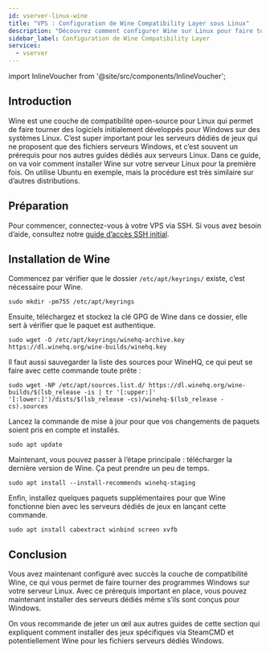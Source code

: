 ```yaml
---
id: vserver-linux-wine
title: "VPS : Configuration de Wine Compatibility Layer sous Linux"
description: "Découvrez comment configurer Wine sur Linux pour faire tourner des logiciels Windows et des serveurs de jeux sans accroc sur votre système → En savoir plus maintenant"
sidebar_label: Configuration de Wine Compatibility Layer
services:
  - vserver
---
```


import InlineVoucher from '@site/src/components/InlineVoucher';

## Introduction

Wine est une couche de compatibilité open-source pour Linux qui permet de faire tourner des logiciels initialement développés pour Windows sur des systèmes Linux. C’est super important pour les serveurs dédiés de jeux qui ne proposent que des fichiers serveurs Windows, et c’est souvent un prérequis pour nos autres guides dédiés aux serveurs Linux. Dans ce guide, on va voir comment installer Wine sur votre serveur Linux pour la première fois. On utilise Ubuntu en exemple, mais la procédure est très similaire sur d’autres distributions.

<InlineVoucher />

## Préparation

Pour commencer, connectez-vous à votre VPS via SSH. Si vous avez besoin d’aide, consultez notre [guide d’accès SSH initial](vserver-linux-ssh.md).

## Installation de Wine

Commencez par vérifier que le dossier `/etc/apt/keyrings/` existe, c’est nécessaire pour Wine.
```
sudo mkdir -pm755 /etc/apt/keyrings
```

Ensuite, téléchargez et stockez la clé GPG de Wine dans ce dossier, elle sert à vérifier que le paquet est authentique.
```
sudo wget -O /etc/apt/keyrings/winehq-archive.key https://dl.winehq.org/wine-builds/winehq.key
```

Il faut aussi sauvegarder la liste des sources pour WineHQ, ce qui peut se faire avec cette commande toute prête :
```
sudo wget -NP /etc/apt/sources.list.d/ https://dl.winehq.org/wine-builds/$(lsb_release -is | tr '[:upper:]' '[:lower:]')/dists/$(lsb_release -cs)/winehq-$(lsb_release -cs).sources
```

Lancez la commande de mise à jour pour que vos changements de paquets soient pris en compte et installés.
```
sudo apt update
```

Maintenant, vous pouvez passer à l’étape principale : télécharger la dernière version de Wine. Ça peut prendre un peu de temps.
```
sudo apt install --install-recommends winehq-staging
```

Enfin, installez quelques paquets supplémentaires pour que Wine fonctionne bien avec les serveurs dédiés de jeux en lançant cette commande.
```
sudo apt install cabextract winbind screen xvfb
```

## Conclusion

Vous avez maintenant configuré avec succès la couche de compatibilité Wine, ce qui vous permet de faire tourner des programmes Windows sur votre serveur Linux. Avec ce prérequis important en place, vous pouvez maintenant installer des serveurs dédiés même s’ils sont conçus pour Windows.

On vous recommande de jeter un œil aux autres guides de cette section qui expliquent comment installer des jeux spécifiques via SteamCMD et potentiellement Wine pour les fichiers serveurs dédiés Windows.

<InlineVoucher />
